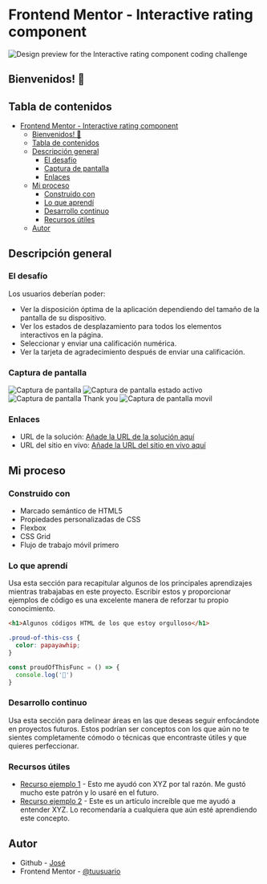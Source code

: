 # Frontend Mentor - Interactive rating component

![Design preview for the Interactive rating component coding challenge](./design/Captura%20estado%201.png.jpg)

## Bienvenidos! 👋
## Tabla de contenidos

- [Frontend Mentor - Interactive rating component](#frontend-mentor---interactive-rating-component)
  - [Bienvenidos! 👋](#bienvenidos-)
  - [Tabla de contenidos](#tabla-de-contenidos)
  - [Descripción general](#descripción-general)
    - [El desafío](#el-desafío)
    - [Captura de pantalla](#captura-de-pantalla)
    - [Enlaces](#enlaces)
  - [Mi proceso](#mi-proceso)
    - [Construido con](#construido-con)
    - [Lo que aprendí](#lo-que-aprendí)
    - [Desarrollo continuo](#desarrollo-continuo)
    - [Recursos útiles](#recursos-útiles)
  - [Autor](#autor)

## Descripción general

### El desafío

Los usuarios deberían poder:

- Ver la disposición óptima de la aplicación dependiendo del tamaño de la pantalla de su dispositivo.
- Ver los estados de desplazamiento para todos los elementos interactivos en la página.
- Seleccionar y enviar una calificación numérica.
- Ver la tarjeta de agradecimiento después de enviar una calificación.

### Captura de pantalla

![Captura de pantalla](./design/Captura%20estado%201.png)
![Captura de pantalla estado activo](./design/Captura%20estado%202.png)
![Captura de pantalla Thank you](./design/Captura%20estado%203.png)
![Captura de pantalla movil](./design/Captura%20estado%20movil.png)


### Enlaces

- URL de la solución: [Añade la URL de la solución aquí](https://tu-url-de-solucion.com)
- URL del sitio en vivo: [Añade la URL del sitio en vivo aquí](https://tu-url-de-sitio-en-vivo.com)

## Mi proceso

### Construido con

- Marcado semántico de HTML5
- Propiedades personalizadas de CSS
- Flexbox
- CSS Grid
- Flujo de trabajo móvil primero

### Lo que aprendí

Usa esta sección para recapitular algunos de los principales aprendizajes mientras trabajabas en este proyecto. Escribir estos y proporcionar ejemplos de código es una excelente manera de reforzar tu propio conocimiento.

```html
<h1>Algunos códigos HTML de los que estoy orgulloso</h1>
```
```css
.proud-of-this-css {
  color: papayawhip;
}
```
```js
const proudOfThisFunc = () => {
  console.log('🎉')
}
```

### Desarrollo continuo

Usa esta sección para delinear áreas en las que deseas seguir enfocándote en proyectos futuros. Estos podrían ser conceptos con los que aún no te sientes completamente cómodo o técnicas que encontraste útiles y que quieres perfeccionar.

### Recursos útiles

- [Recurso ejemplo 1](https://www.ejemplo.com) - Esto me ayudó con XYZ por tal razón. Me gustó mucho este patrón y lo usaré en el futuro.
- [Recurso ejemplo 2](https://www.ejemplo.com) - Este es un artículo increíble que me ayudó a entender XYZ. Lo recomendaría a cualquiera que aún esté aprendiendo este concepto.

## Autor

- Github - [José](https://github.com/joseargentina)
- Frontend Mentor - [@tuusuario](https://www.frontendmentor.io/profile/Joseargentina)



